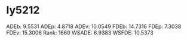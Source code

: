 # ly5212

ADEb: 9.5531
ADEp: 4.8718
ADEv: 10.0549
FDEb: 14.7316
FDEp: 7.3038
FDEv: 15.3006
Rank: 1660
WSADE: 6.9383
WSFDE: 10.5373